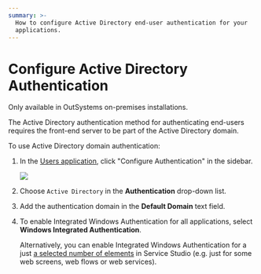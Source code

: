 ```yaml
---
summary: >-
  How to configure Active Directory end-user authentication for your
  applications.
---
```


# Configure Active Directory Authentication

 Only available in OutSystems on-premises installations.

The Active Directory authentication method for authenticating end-users requires the front-end server to be part of the Active Directory domain.

To use Active Directory domain authentication:

1. In the [Users application](https://github.com/danielmarquespt/docs-product/tree/e7ea3f444d5129dab245c69ab72ae091554bc4fb/src/develop/security/end-user-manage/accessing-users.md%3E), click "Configure Authentication" in the sidebar.

   ![](https://github.com/danielmarquespt/docs-product/tree/e7ea3f444d5129dab245c69ab72ae091554bc4fb/src/develop/security/end-user-manage/end-user-authentication/images/users-auth-active-directory.png%3E)

2. Choose `Active Directory` in the **Authentication** drop-down list.
3. Add the authentication domain in the **Default Domain** text field.
4. To enable Integrated Windows Authentication for all applications, select **Windows Integrated Authentication**.

   Alternatively, you can enable Integrated Windows Authentication for a just [a selected number of elements](integrated-authentication.md) in Service Studio \(e.g. just for some web screens, web flows or web services\).

